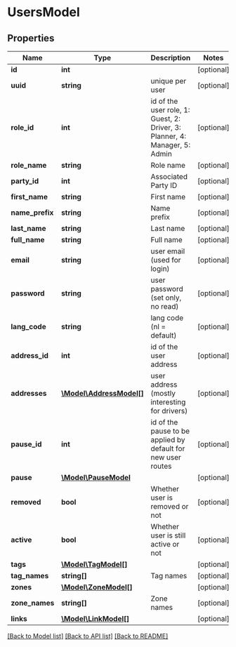 # UsersModel

## Properties
Name | Type | Description | Notes
------------ | ------------- | ------------- | -------------
**id** | **int** |  | [optional] 
**uuid** | **string** | unique per user | [optional] 
**role_id** | **int** | id of the user role, 1: Guest, 2: Driver, 3: Planner, 4: Manager, 5: Admin | [optional] 
**role_name** | **string** | Role name | [optional] 
**party_id** | **int** | Associated Party ID | [optional] 
**first_name** | **string** | First name | [optional] 
**name_prefix** | **string** | Name prefix | [optional] 
**last_name** | **string** | Last name | [optional] 
**full_name** | **string** | Full name | [optional] 
**email** | **string** | user email (used for login) | [optional] 
**password** | **string** | user password (set only, no read) | [optional] 
**lang_code** | **string** | lang code (nl &#x3D; default) | [optional] 
**address_id** | **int** | id of the user address | [optional] 
**addresses** | [**\Model\AddressModel[]**](AddressModel.md) | user address (mostly interesting for drivers) | [optional] 
**pause_id** | **int** | id of the pause to be applied by default for new user routes | [optional] 
**pause** | [**\Model\PauseModel**](PauseModel.md) |  | [optional] 
**removed** | **bool** | Whether user is removed or not | [optional] 
**active** | **bool** | Whether user is still active or not | [optional] 
**tags** | [**\Model\TagModel[]**](TagModel.md) |  | [optional] 
**tag_names** | **string[]** | Tag names | [optional] 
**zones** | [**\Model\ZoneModel[]**](ZoneModel.md) |  | [optional] 
**zone_names** | **string[]** | Zone names | [optional] 
**links** | [**\Model\LinkModel[]**](LinkModel.md) |  | [optional] 

[[Back to Model list]](../README.md#documentation-for-models) [[Back to API list]](../README.md#documentation-for-api-endpoints) [[Back to README]](../README.md)


